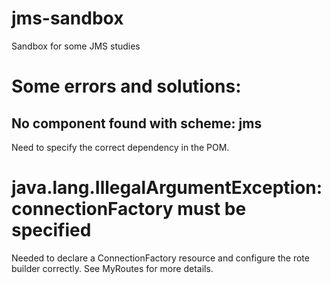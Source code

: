 # jms-sandbox
Sandbox for some JMS studies

# Some errors and solutions:

## No component found with scheme: jms
Need to specify the correct dependency in the POM.

# java.lang.IllegalArgumentException: connectionFactory must be specified
Needed to declare a ConnectionFactory resource and configure the rote builder correctly. See MyRoutes for more details.
